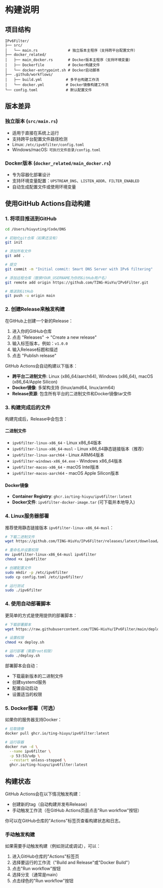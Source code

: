 # 构建说明

## 项目结构

```
IPv6Filter/
├── src/
│   └── main.rs              # 独立版本主程序（支持跨平台配置文件）
├── docker_related/
│   ├── main_docker.rs       # Docker版本主程序（支持环境变量）
│   ├── Dockerfile           # Docker构建文件
│   └── docker-entrypoint.sh # Docker启动脚本
├── .github/workflows/
│   ├── build.yml           # 多平台构建工作流
│   └── docker.yml          # Docker镜像构建工作流
└── config.toml             # 默认配置文件
```

## 版本差异

### 独立版本 (`src/main.rs`)
- 适用于直接在系统上运行
- 支持跨平台配置文件路径检测
- Linux: `/etc/ipv6filter/config.toml`
- Windows/macOS: `可执行文件目录/config.toml`

### Docker版本 (`docker_related/main_docker.rs`)
- 专为容器化部署设计
- 支持环境变量配置：`UPSTREAM_DNS`、`LISTEN_ADDR`、`FILTER_ENABLED`
- 自动生成配置文件或使用环境变量

## 使用GitHub Actions自动构建

### 1. 将项目推送到GitHub

```bash
cd /Users/hiuyuting/Code/DNS

# 初始化git仓库（如果还没有）
git init

# 添加所有文件
git add .

# 提交
git commit -m "Initial commit: Smart DNS Server with IPv6 filtering"

# 添加远程仓库（替换YOUR_USERNAME为你的GitHub用户名）
git remote add origin https://github.com/TING-HiuYu/IPv6Filter.git

# 推送到GitHub
git push -u origin main
```

### 2. 创建Release来触发构建

在GitHub上创建一个新的Release：

1. 进入你的GitHub仓库
2. 点击 "Releases" → "Create a new release"
3. 输入标签版本，例如：`v1.0.0`
4. 输入Release标题和描述
5. 点击 "Publish release"

GitHub Actions会自动构建以下版本：

- **跨平台二进制文件**: Linux (x86_64/aarch64), Windows (x86_64), macOS (x86_64/Apple Silicon)
- **Docker镜像**: 多架构支持 (linux/amd64, linux/arm64)
- **Release资源**: 包含所有平台的二进制文件和Docker镜像tar文件

### 3. 构建完成后的文件

构建完成后，Release中会包含：

#### 二进制文件
- `ipv6filter-linux-x86_64` - Linux x86_64版本
- `ipv6filter-linux-x86_64-musl` - Linux x86_64静态链接版本（推荐）
- `ipv6filter-linux-aarch64` - Linux ARM64版本
- `ipv6filter-windows-x86_64.exe` - Windows x86_64版本
- `ipv6filter-macos-x86_64` - macOS Intel版本
- `ipv6filter-macos-aarch64` - macOS Apple Silicon版本

#### Docker镜像
- **Container Registry**: `ghcr.io/ting-hiuyu/ipv6filter:latest`
- **Docker文件**: `ipv6filter-docker-image.tar` (可下载并本地导入)

### 4. Linux服务器部署

推荐使用静态链接版本 `ipv6filter-linux-x86_64-musl`：

```bash
# 下载二进制文件
wget https://github.com/TING-HiuYu/IPv6Filter/releases/latest/download/ipv6filter-linux-x86_64-musl

# 重命名并设置权限
mv ipv6filter-linux-x86_64-musl ipv6filter
chmod +x ipv6filter

# 创建配置文件
sudo mkdir -p /etc/ipv6filter
sudo cp config.toml /etc/ipv6filter/

# 运行测试
sudo ./ipv6filter
```

### 4. 使用自动部署脚本

更简单的方式是使用提供的部署脚本：

```bash
# 下载部署脚本
wget https://raw.githubusercontent.com/TING-HiuYu/IPv6Filter/main/deploy.sh

# 设置权限
chmod +x deploy.sh

# 运行部署（需要root权限）
sudo ./deploy.sh
```

部署脚本会自动：
- 下载最新版本的二进制文件
- 创建systemd服务
- 配置自动启动
- 设置适当的权限

### 5. Docker部署（可选）

如果你的服务器支持Docker：

```bash
# 拉取镜像
docker pull ghcr.io/ting-hiuyu/ipv6filter:latest

# 运行容器
docker run -d \
  --name ipv6filter \
  -p 53:53/udp \
  --restart unless-stopped \
  ghcr.io/ting-hiuyu/ipv6filter:latest
```

## 构建状态

GitHub Actions会在以下情况触发构建：

- 创建新的tag（自动构建并发布Release）
- 手动触发工作流（在GitHub Actions页面点击"Run workflow"按钮）

你可以在GitHub仓库的"Actions"标签页查看构建状态和日志。

### 手动触发构建

如果需要手动触发构建（例如测试或调试），可以：

1. 进入GitHub仓库的"Actions"标签页
2. 选择要运行的工作流（"Build and Release"或"Docker Build"）
3. 点击"Run workflow"按钮
4. 选择分支（通常是main）
5. 点击绿色的"Run workflow"按钮
